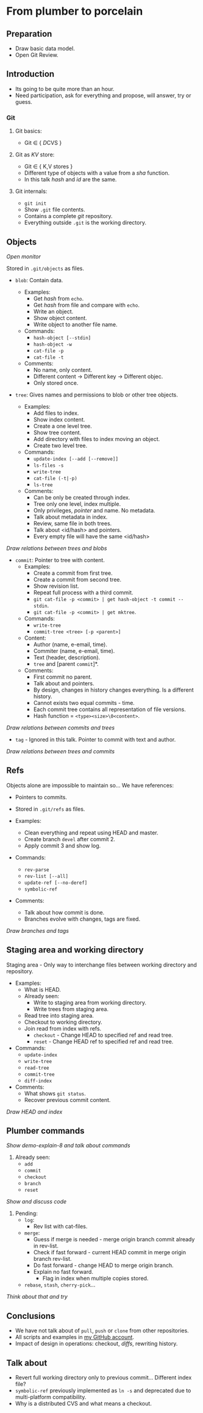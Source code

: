 # From plumber to porcelain

## Preparation

* Draw basic data model.
* Open Git Review.

## Introduction

* Its going to be quite more than an hour.
* Need participation, ask for everything and propose, will answer, try or guess.

### Git

1. Git basics:
    * Git ∈ { *D*CVS }

1. Git as _KV_ store:
    * Git ∈ { K,V stores }
    * Different type of objects with a value from a _sha_ function.
    * In this talk _hash_ and _id_ are the same.

1. Git internals:
    * `git init`
    * Show `.git` file contents.
    * Contains a complete _git_ repository.
    * Everything outside `.git` is the working directory.

## Objects

_*Open monitor*_

Stored in `.git/objects` as files.

* `blob`: Contain data.
    * Examples:
        * Get _hash_ from `echo`.
        * Get _hash_ from file and compare with `echo`.
        * Write an object.
        * Show object content.
        * Write object to another file name.
    * Commands:
        * `hash-object [--stdin]`
        * `hash-object -w`
        * `cat-file -p`
        * `cat-file -t`
    * Comments:
        * No name, only content.
        * Different content -> Different key -> Different objec.
        * Only stored once.

* `tree`: Gives names and permissions to blob or other tree objects.
    * Examples:
        * Add files to index.
        * Show index content.
        * Create a one level tree.
        * Show tree content.
        * Add directory with files to index moving an object.
        * Create two level tree.
    * Commands:
        * `update-index [--add [--remove]]`
        * `ls-files -s`
        * `write-tree`
        * `cat-file (-t|-p)`
        * `ls-tree`
    * Comments:
        * Can be only be created through index.
        * Tree only one level, index multiple.
        * Only privileges, _pointer_ and name. No metadata.
        * Talk about metadata in index.
        * Review, same file in both trees.
        * Talk about <id/hash> and pointers.
        * Every empty file will have the same <id/hash>

_*Draw relations between trees and blobs*_

* `commit`: Pointer to tree with content.
    * Examples:
        * Create a commit from first tree.
        * Create a commit from second tree.
        * Show revision list.
        * Repeat full process with a third commit.
        * `git cat-file -p <commit> | get hash-object -t commit --stdin`.
        * `git cat-file -p <commit> | get mktree`.
    * Commands:
        * `write-tree`
        * `commit-tree <tree> [-p <parent>]`
    * Content:
        * Author (name, e-email, time).
        * Commiter (name, e-email, time).
        * Text (header, description).
        * `tree` and [parent `commit`]*.
    * Comments:
        * First commit no parent.
        * Talk about <id> and pointers.
        * By design, changes in history changes everything. Is a different
          history.
        * Cannot exists two equal commits - time.
        * Each commit tree contains all representation of file versions.
        * Hash function = `<type><size>\0<content>`.

_*Draw relations between commits and trees*_

* `tag` - Ignored in this talk. Pointer to commit with text and author.

_*Draw relations between trees and commits*_

## Refs

Objects alone are impossible to maintain so... We have references:
* Pointers to commits.
* Stored in `.git/refs` as files.

* Examples:
    * Clean everything and repeat using HEAD and master.
    * Create branch `devel` after commit 2.
    * Apply commit 3 and show log.
* Commands:
    * `rev-parse`
    * `rev-list [--all]`
    * `update-ref [--no-deref]`
    * `symbolic-ref`
* Comments:
    * Talk about how commit is done.
    * Branches evolve with changes, tags are fixed.

_*Draw branches and tags*_

## Staging area and working directory

Staging area - Only way to interchange files between working directory and
repository.

* Examples:
    * What is HEAD.
    * Already seen:
        * Write to staging area from working directory.
        * Write trees from staging area.
    * Read tree into staging area.
    * Checkout to working directory.
    * Join read from index with refs.
        * `checkout` - Change HEAD to specified ref and read tree.
        * `reset` - Change HEAD ref to specified ref and read tree.
* Commands:
    * `update-index`
    * `write-tree`
    * `read-tree`
    * `commit-tree`
    * `diff-index`
* Comments:
    * What shows `git status`.
    * Recover previous commit content.

_*Draw HEAD and index*_

## Plumber commands

_*Show demo-explain-8 and talk about commands*_

1. Already seen:
    * `add`
    * `commit`
    * `checkout`
    * `branch`
    * `reset`

_*Show and discuss code*_

1. Pending:
    * `log`:
        * Rev list with cat-files.
    * `merge`:
        * Guess if merge is needed - merge origin branch commit already in
          rev-list.
        * Check if fast forward - current HEAD commit in merge origin branch
          rev-list.
        * Do fast forward - change HEAD to merge origin branch.
        * Explain no fast forward.
            * Flag in index when multiple copies stored.
    * `rebase`, `stash`, `cherry-pick`...

_*Think about that and try*_

## Conclusions

* We have not talk about of `pull`, `push` or `clone` from other repositories.
* All scripts and examples in [my GitHub account](
  https://github.com/pablerass/talk-from-plumber-to-porcelain).
* Impact of design in operations: checkout, _diffs_, rewriting history.

## Talk about

* Revert full working directory only to previous commit... Different index
  file?
* `symbolic-ref` previously implemented as `ln -s` and deprecated due to
  multi-platform compatibility.
* Why is a distributed CVS and what means a checkout.